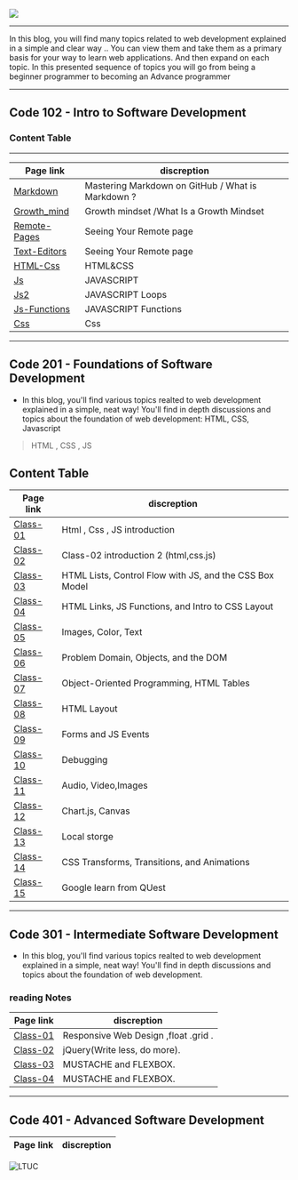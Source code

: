 ![](https://th.bing.com/th/id/OIP.yxIH9ahP2uYjhoDgF8lYNQHaEK?pid=ImgDet&rs=1)

______
In this blog, you will find many topics related to web development explained in a simple and clear way .. You can view them and take them as a primary basis for your way to learn web applications. And then expand on each topic.
In this presented sequence of topics you will go from being a beginner programmer to becoming an Advance programmer
__________________

## Code 102 - Intro to Software Development

### Content Table
___

Page link         | discreption 
------------ | -------------
[Markdown ](https://aseelwadi.github.io/reading-notes/)      |  Mastering Markdown on GitHub  / What is Markdown ?
[Growth_mind ](https://aseelwadi.github.io/reading-notes/Growth-mind)      |   Growth mindset  /What Is a Growth Mindset 
[Remote-Pages](https://aseelwadi.github.io/reading-notes/Remote-Page)     |   Seeing Your Remote page 
[Text-Editors](https://aseelwadi.github.io/reading-notes/editors)    |   Seeing Your Remote page
[HTML-Css](https://aseelwadi.github.io/reading-notes/Html-Css)      |   HTML&CSS 
[Js](https://aseelwadi.github.io/reading-notes/Javascript)      |   JAVASCRIPT
[Js2](https://aseelwadi.github.io/reading-notes/Js2)      |   JAVASCRIPT Loops
[Js-Functions](https://aseelwadi.github.io/reading-notes/Js-Functions)      |JAVASCRIPT Functions
[Css](https://aseelwadi.github.io/reading-notes/css-Colors)      | Css



________________________
## Code 201 - Foundations of Software Development
* In this blog, you'll find various topics realted to web development explained in a simple, neat way! You'll find in depth discussions and topics about the foundation of web development: HTML, CSS, Javascript


> HTML , CSS , JS 

## Content Table


Page link         | discreption 
------------ | -------------
[Class-01](https://aseelwadi.github.io/reading-notes/class-01)      | Html , Css , JS introduction
[Class-02](https://aseelwadi.github.io/reading-notes/class02)      | Class-02 introduction 2 (html,css.js)
[Class-03](https://aseelwadi.github.io/reading-notes/class-03)      | HTML Lists, Control Flow with JS, and the CSS Box Model
[Class-04](https://aseelwadi.github.io/reading-notes/class-04)      | HTML Links, JS Functions, and Intro to CSS Layout
[Class-05](https://aseelwadi.github.io/reading-notes/class-05)      | Images, Color, Text
[Class-06](https://aseelwadi.github.io/reading-notes/class-06)      | Problem Domain, Objects, and the DOM
[Class-07](https://aseelwadi.github.io/reading-notes/class-07)      | Object-Oriented Programming, HTML Tables
[Class-08](https://aseelwadi.github.io/reading-notes/class-08)      | HTML Layout
[Class-09](https://aseelwadi.github.io/reading-notes/class-09)      | Forms and JS Events
[Class-10](https://aseelwadi.github.io/reading-notes/class-10)      | Debugging
[Class-11](https://aseelwadi.github.io/reading-notes/class-11)      | Audio, Video,Images
[Class-12](https://aseelwadi.github.io/reading-notes/class-12)      | Chart.js, Canvas
[Class-13](https://aseelwadi.github.io/reading-notes/class-13)      | Local storge
[Class-14](https://aseelwadi.github.io/reading-notes/class-14)      |CSS Transforms, Transitions, and Animations
[Class-15](https://aseelwadi.github.io/reading-notes/class-15)      | Google learn from QUest


_______
## Code 301 - Intermediate Software Development
* In this blog, you'll find various topics realted to web development explained in a simple, neat way! You'll find in depth discussions and topics about the foundation of web development.

### reading Notes
Page link         | discreption 
------------ | -------------
[Class-01](https://aseelwadi.github.io/reading-notes/code301-1) | Responsive Web Design ,float .grid .
[Class-02](https://aseelwadi.github.io/reading-notes/code301-2) | jQuery(Write less, do more).
[Class-03](https://aseelwadi.github.io/reading-notes/code301-3) | MUSTACHE and FLEXBOX.
[Class-04](https://aseelwadi.github.io/reading-notes/code301-4) | MUSTACHE and FLEXBOX.

__________
## Code 401 - Advanced Software Development
Page link         | discreption 
------------ | -------------

![LTUC](https://tse3.mm.bing.net/th?id=OIP.NnKjqMfUo-fisKWU9URw4QHaE5&pid=Api&P=0&w=271&h=180)



